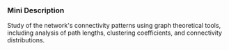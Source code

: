 ### Mini Description

Study of the network's connectivity patterns using graph theoretical tools, including analysis of path lengths, clustering coefficients, and connectivity distributions.
